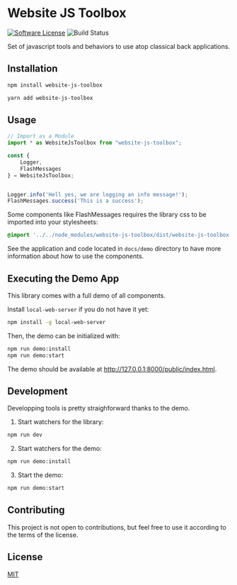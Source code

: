 # Website JS Toolbox

[![Software License](https://img.shields.io/badge/license-MIT-brightgreen.svg?style=flat-square)](LICENSE.md)
![Build Status](https://github.com/Wharenn/website-js-toolbox/actions/workflows/ci.yaml/badge.svg)

Set of javascript tools and behaviors to use atop classical back applications.

## Installation

```bash
npm install website-js-toolbox
```
```bash
yarn add website-js-toolbox
```

## Usage

```javascript
// Import as a Module
import * as WebsiteJsToolbox from "website-js-toolbox";

const { 
    Logger,
    FlashMessages
} = WebsiteJsToolbox;


Logger.info('Hell yes, we are logging an info message!');
FlashMessages.success('This is a success');
```

Some components like FlashMessages requires the library css to be imported into your stylesheets:

```css
@import '../../node_modules/website-js-toolbox/dist/website-js-toolbox.min.css';
```

See the application and code located in `docs/demo` directory to have more information about how to use the components.

## Executing the Demo App

This library comes with a full demo of all components. 

Install `local-web-server` if you do not have it yet:
```bash
npm install -g local-web-server
```

Then, the demo can be initialized with:
```bash
npm run demo:install
npm run demo:start
```

The demo should be available at <http://127.0.0.1:8000/public/index.html>.

## Development 

Developping tools is pretty straighforward thanks to the demo.

1. Start watchers for the library:

```bash
npm run dev
````

2. Start watchers for the demo:
```bash
npm run demo:install
```

3. Start the demo:
```bash
npm run demo:start
```

## Contributing
This project is not open to contributions, but feel free to use it according to the terms of the license.

## License
[MIT](./LICENSE.md)
